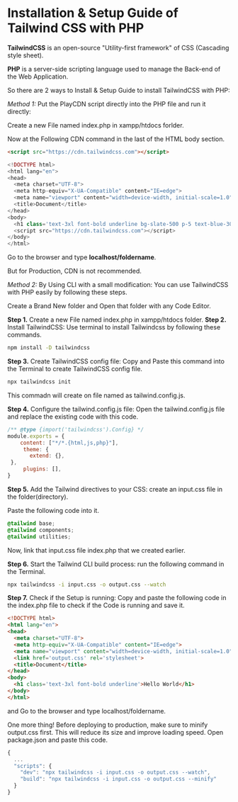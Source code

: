 # Installation & Setup Guide of Tailwind CSS with PHP

**TailwindCSS** is an open-source "Utility-first framework" of CSS (Cascading style sheet).

**PHP** is a server-side scripting language used to manage the Back-end of the Web Application.

So there are 2 ways to Install & Setup Guide to install TailwindCSS with PHP:

*Method 1:* Put the PlayCDN script directly into the PHP file and run it directly:

Create a new File named index.php in xampp/htdocs forlder.

Now at the Following CDN command in the last of the HTML body section.

```html
<script src="https://cdn.tailwindcss.com"></script>
```

```php
<!DOCTYPE html>
<html lang="en">
<head>
  <meta charset="UTF-8">
  <meta http-equiv="X-UA-Compatible" content="IE=edge">
  <meta name="viewport" content="width=device-width, initial-scale=1.0">
  <title>Document</title>
</head>
<body>
  <h1 class='text-3xl font-bold underline bg-slate-500 p-5 text-blue-300'>Tailwindcss using Play CDN</h1>
  <script src="https://cdn.tailwindcss.com"></script>
</body>
</html>
```

Go to the browser and type **localhost/foldername**.

But for Production, CDN is not recommended.

*Method 2:* By Using CLI with a small modification: You can use TailwindCSS with PHP easily by following these steps.

Create a Brand New folder and Open that folder with any Code Editor.

**Step 1.** Create a new File named index.php in xampp/htdocs folder.
**Step 2.** Install TailwindCSS: Use terminal to install Tailwindcss by following these commands.

```sh
npm install -D tailwindcss
```

**Step 3.** Create TailwindCSS config file: Copy and Paste this command into the Terminal to create TailwindCSS config file.

```sh
npx tailwindcss init
```

This commadn will create on file named as tailwind.config.js.

**Step 4.** Configure the tailwind.config.js file: Open the tailwind.config.js file and replace the existing code with this code.

```js
/** @type {import('tailwindcss').Config} */
module.exports = {
    content: ["*/*.{html,js,php}"],
     theme: {
       extend: {},
 },
     plugins: [],
}
```

**Step 5.** Add the Tailwind directives to your CSS: create an input.css file in the folder(directory).

Paste the following code into it.

```css
@tailwind base;
@tailwind components;
@tailwind utilities;
```

Now, link that input.css file index.php that we created earlier.

**Step 6.** Start the Tailwind CLI build process: run the following command in the Terminal.

```sh
npx tailwindcss -i input.css -o output.css --watch
```

**Step 7.** Check if the Setup is running: Copy and paste the following code in the index.php file to check if the Code is running and save it.

```html
<!DOCTYPE html>
<html lang="en">
<head>
  <meta charset="UTF-8">
  <meta http-equiv="X-UA-Compatible" content="IE=edge">
  <meta name="viewport" content="width=device-width, initial-scale=1.0">
  <link href='output.css' rel='stylesheet'>
  <title>Document</title>
</head>
<body>
  <h1 class='text-3xl font-bold underline'>Hello World</h1>
</body>
</html>
```

and Go to the browser and type localhost/foldername.

One more thing! Before deploying to production, make sure to minify output.css first. This will reduce its size and improve loading speed. Open package.json and paste this code.

```js
{
  ...
  "scripts": {
    "dev": "npx tailwindcss -i input.css -o output.css --watch",
    "build": "npx tailwindcss -i input.css -o output.css --minify"
  }
}
```